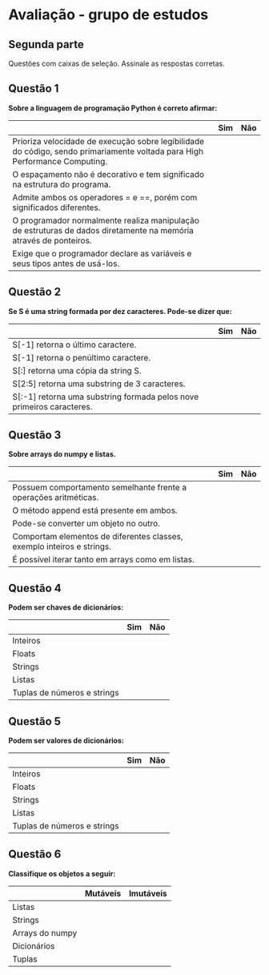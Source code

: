 # Avaliação - grupo de estudos

## Segunda parte
Questões com caixas de seleção. Assinale as respostas corretas.

## Questão 1
**Sobre a linguagem de programação Python é correto afirmar:**

|                                                                                                                            	| Sim 	| Não 	|
|----------------------------------------------------------------------------------------------------------------------------	|:---:	|:---:	|
| Prioriza velocidade de execução sobre legibilidade do código, sendo primariamente voltada para High Performance Computing. 	|     	|     	|
| O espaçamento não é decorativo e tem significado na estrutura do programa.                                                 	|     	|     	|
| Admite ambos os operadores = e ==, porém com significados diferentes.                                                      	|     	|     	|
| O programador normalmente realiza manipulação de estruturas de dados diretamente na memória através de ponteiros.          	|     	|     	|
| Exige que o programador declare as variáveis e seus tipos antes de usá-los.                                                	|     	|     	|



## Questão 2
**Se S é uma string formada por dez caracteres. Pode-se dizer que:**

|                                                                       	| Sim 	| Não 	|
|-----------------------------------------------------------------------	|:---:	|:---:	|
| S[-1] retorna o último caractere.                                     	|     	|     	|
| S[-1] retorna o penúltimo caractere.                                  	|     	|     	|
| S[:] retorna uma cópia da string S.                                   	|     	|     	|
| S[2:5] retorna uma substring de 3 caracteres.                         	|     	|     	|
| S[:-1] retorna uma substring formada pelos nove primeiros caracteres. 	|     	|     	|



## Questão 3
**Sobre arrays do numpy e listas.**

|                                                                        	| Sim 	| Não 	|
|------------------------------------------------------------------------	|:---:	|:---:	|
| Possuem comportamento semelhante frente a operações aritméticas.       	|     	|     	|
| O método append está presente em ambos.                                	|     	|     	|
| Pode-se converter um objeto no outro.                                  	|     	|     	|
| Comportam elementos de diferentes classes, exemplo inteiros e strings. 	|     	|     	|
| É possível iterar tanto em arrays como em listas.                      	|     	|     	|



## Questão 4
**Podem ser chaves de dicionários:**

|                             	| Sim 	| Não 	|
|-----------------------------	|:---:	|:---:	|
| Inteiros                    	|     	|     	|
| Floats                      	|     	|     	|
| Strings                     	|     	|     	|
| Listas                      	|     	|     	|
| Tuplas de números e strings 	|     	|     	|



## Questão 5
**Podem ser valores de dicionários:**

|                             	| Sim 	| Não 	|
|-----------------------------	|:---:	|:---:	|
| Inteiros                    	|     	|     	|
| Floats                      	|     	|     	|
| Strings                     	|     	|     	|
| Listas                      	|     	|     	|
| Tuplas de números e strings 	|     	|     	|



## Questão 6
**Classifique os objetos a seguir:**

|                 	| Mutáveis 	| Imutáveis 	|
|-----------------	|:--------:	|:---------:	|
| Listas          	|          	|           	|
| Strings         	|          	|           	|
| Arrays do numpy 	|          	|           	|
| Dicionários     	|          	|           	|
| Tuplas          	|          	|           	|
